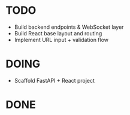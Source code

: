 # TODO
- Build backend endpoints & WebSocket layer
- Build React base layout and routing
- Implement URL input + validation flow

# DOING
- Scaffold FastAPI + React project

# DONE

